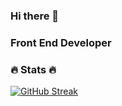 ### Hi there 👋
### Front End Developer
### 🔥 Stats 🔥
[![GitHub Streak](http://github-readme-streak-stats.herokuapp.com?user=pengpa0012&theme=dark&background=000000)](https://git.io/streak-stats)

<!--
**pengpa0012/pengpa0012** is a ✨ _special_ ✨ repository because its `README.md` (this file) appears on your GitHub profile.

Here are some ideas to get you started:

- 🔭 I’m currently working on ...
- 🌱 I’m currently learning ...
- 👯 I’m looking to collaborate on ...
- 🤔 I’m looking for help with ...
- 💬 Ask me about ...
- 📫 How to reach me: ...
- 😄 Pronouns: ...
- ⚡ Fun fact: ...
-->
